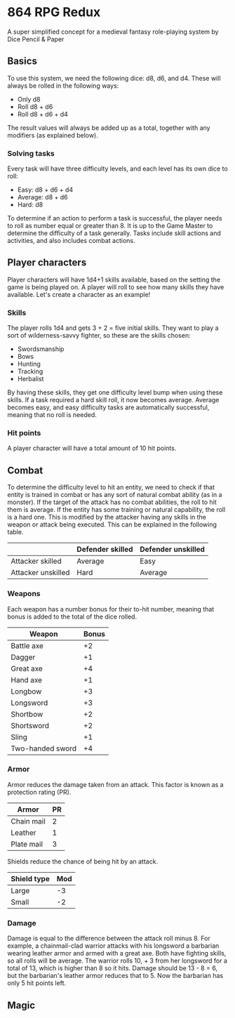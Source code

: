 # 864 RPG Redux
A super simplified concept for a medieval fantasy role-playing system
by Dice Pencil & Paper

## Basics
To use this system, we need the following dice: d8, d6, and d4. These will always be rolled in the following ways:

* Only d8
* Roll d8 + d6
* Roll d8 + d6 + d4

The result values will always be added up as a total, together with any modifiers (as explained below).

### Solving tasks
Every task will have three difficulty levels, and each level has its own dice to roll:

* Easy: d8 + d6 + d4
* Average: d8 + d6
* Hard: d8

To determine if an action to perform a task is successful, the player needs to roll as number equal or greater than 8. It is up to the Game Master to determine the difficulty of a task generally. Tasks include skill actions and activities, and also includes combat actions.

## Player characters
Player characters will have 1d4+1 skills available, based on the setting the game is being played on. A player will roll to see how many skills they have available. Let's create a character as an example!

### Skills
The player rolls 1d4 and gets 3 + 2 = five initial skills. They want to play a sort of wilderness-savvy fighter, so these are the skills chosen:

* Swordsmanship
* Bows
* Hunting
* Tracking
* Herbalist

By having these skills, they get one difficulty level bump when using these skills. If a task required a hard skill roll, it now becomes average. Average becomes easy, and easy difficulty tasks are automatically successful, meaning that no roll is needed.

### Hit points
A player character will have a total amount of 10 hit points.

## Combat
To determine the difficulty level to hit an entity, we need to check if that entity is trained in combat or has any sort of natural combat ability (as in a monster). If the target of the attack has no combat abilities, the roll to hit them is average. If the entity has some training or natural capability, the roll is a hard one. This is modified by the attacker having any skills in the weapon or attack being executed. This can be explained in the following table.

|                    | Defender skilled | Defender unskilled |
|--------------------|------------------|--------------------|
| Attacker skilled   | Average          | Easy               |
| Attacker unskilled | Hard             | Average            |

### Weapons
Each weapon has a number bonus for their to-hit number, meaning that bonus is added to the total of the dice rolled.

| Weapon             | Bonus |
|--------------------|-------|
| Battle axe         | +2    |
| Dagger             | +1    |
| Great axe          | +4    |
| Hand axe           | +1    |
| Longbow            | +3    |
| Longsword          | +3    |
| Shortbow           | +2    |
| Shortsword         | +2    |
| Sling              | +1    |
| Two-handed sword   | +4    |

### Armor
Armor reduces the damage taken from an attack. This factor is known as a protection rating (PR). 

| Armor         | PR |
|---------------|----|
| Chain mail    | 2  |
| Leather       | 1  |
| Plate mail    | 3  |

Shields reduce the chance of being hit by an attack.

| Shield type   | Mod |
|---------------|-----|
| Large         | -3  |
| Small         | -2  |

### Damage
Damage is equal to the difference between the attack roll minus 8. For example, a chainmail-clad warrior attacks with his longsword a barbarian wearing leather armor and armed with a great axe. Both have fighting skills, so all rolls will be average. The warrior rolls 10, + 3 from her longsword for a total of 13, which is higher than 8 so it hits. Damage should be 13 - 8 = 6, but the barbarian's leather armor reduces that to 5. Now the barbarian has only 5 hit points left.

## Magic
